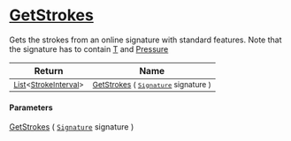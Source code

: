 # [GetStrokes](./StrokeHelper-100663404.md)

Gets the strokes from an online signature with standard features. Note that  the signature has to contain [T](https://github.com/hargitomi97/sigstat/blob/master/docs/md/SigStat/Common/Features.md) and [Pressure](https://github.com/hargitomi97/sigstat/blob/master/docs/md/SigStat/Common/Features.md)

| Return | Name | 
| --- | --- | 
| <sub>[List](https://docs.microsoft.com/en-us/dotnet/api/System.Collections.Generic.List-1)\<[StrokeInterval](./../StrokeInterval.md)></sub>| <sub>[GetStrokes](./StrokeHelper-100663404.md) ( [`Signature`](./../Signature.md) signature )</sub>| <br>


#### Parameters
[GetStrokes](./StrokeHelper-100663404.md) ( [`Signature`](./../Signature.md) signature )
